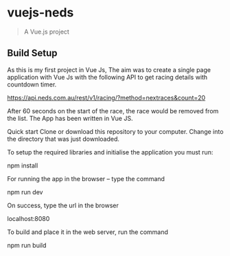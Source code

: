 # vuejs-neds

> A Vue.js project

## Build Setup

As this is my first project in Vue Js, The aim was to create a single page application with Vue Js with the following API to get racing details with countdown timer.

https://api.neds.com.au/rest/v1/racing/?method=nextraces&count=20


After 60 seconds on the start of the race, the race would be removed from the list.
The App has been written in Vue JS.

Quick start Clone or download this repository to your computer. Change into the directory that was just downloaded. 

To setup the required libraries and initialise the application you must run:

npm install

For running the app in the browser – type the command 

npm run dev

On success, type the url in the browser 

localhost:8080

To build and place it in the web server, run the command 

npm run build

